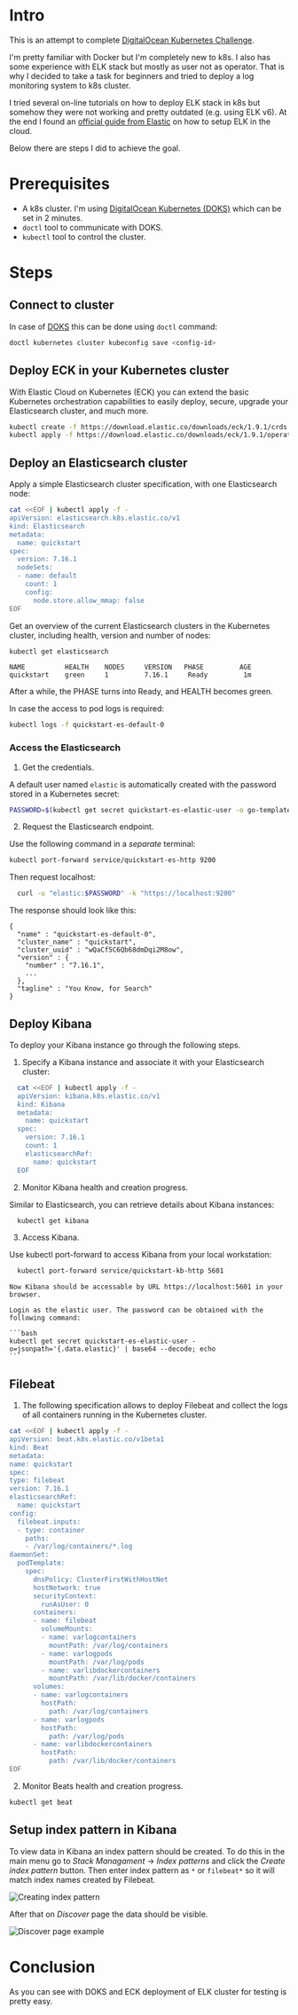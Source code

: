 # Intro
This is an attempt to complete [DigitalOcean Kubernetes Challenge](https://www.digitalocean.com/community/pages/kubernetes-challenge).

I'm pretty familiar with Docker but I'm completely new to k8s. I also has some experience with ELK stack but mostly as user not as operator. That is why I decided to take a task for beginners and tried to deploy a log monitoring system to k8s cluster.

I tried several on-line tutorials on how to deploy ELK stack in k8s but somehow they were not working and pretty outdated (e.g. using ELK v6). At the end I found an [official guide from Elastic](https://www.elastic.co/guide/en/cloud-on-k8s/current/k8s-overview.html) on how to setup ELK in the cloud.

Below there are steps I did to achieve the goal.

# Prerequisites

* A k8s cluster. I'm using [DigitalOcean Kubernetes (DOKS)](https://docs.digitalocean.com/products/kubernetes/) which can be set in 2 minutes.
* `doctl` tool to communicate with DOKS.
* `kubectl` tool to control the cluster.

# Steps

## Connect to cluster

In case of [DOKS](https://docs.digitalocean.com/products/kubernetes/how-to/connect-to-cluster/) this can be done using `doctl` command:

```bash
doctl kubernetes cluster kubeconfig save <config-id>
```

## Deploy ECK in your Kubernetes cluster
With Elastic Cloud on Kubernetes (ECK) you can extend the basic Kubernetes orchestration capabilities to easily deploy, secure, upgrade your Elasticsearch cluster, and much more.

```bash
kubectl create -f https://download.elastic.co/downloads/eck/1.9.1/crds.yaml
kubectl apply -f https://download.elastic.co/downloads/eck/1.9.1/operator.yaml
```

## Deploy an Elasticsearch cluster
Apply a simple Elasticsearch cluster specification, with one Elasticsearch node:

```bash
cat <<EOF | kubectl apply -f -
apiVersion: elasticsearch.k8s.elastic.co/v1
kind: Elasticsearch
metadata:
  name: quickstart
spec:
  version: 7.16.1
  nodeSets:
  - name: default
    count: 1
    config:
      node.store.allow_mmap: false
EOF
```
Get an overview of the current Elasticsearch clusters in the Kubernetes cluster, including health, version and number of nodes:

```bash
kubectl get elasticsearch
```

```
NAME          HEALTH    NODES     VERSION   PHASE         AGE
quickstart    green     1         7.16.1     Ready         1m
```
After a while, the PHASE turns into Ready, and HEALTH becomes green.

In case the access to pod logs is required:
```bash
kubectl logs -f quickstart-es-default-0
```

### Access the Elasticsearch

1. Get the credentials.

  A default user named `elastic` is automatically created with the password stored in a Kubernetes secret:

  ```bash
PASSWORD=$(kubectl get secret quickstart-es-elastic-user -o go-template='{{.data.elastic | base64decode}}')
```

2. Request the Elasticsearch endpoint.

  Use the following command in a *separate* terminal:

  ```bash
  kubectl port-forward service/quickstart-es-http 9200
  ```

  Then request localhost:

  ```bash
    curl -u "elastic:$PASSWORD" -k "https://localhost:9200"
  ```

  The response should look like this:
  ```
  {
    "name" : "quickstart-es-default-0",
    "cluster_name" : "quickstart",
    "cluster_uuid" : "wQaCf5C6Qb68dmDqi2M8ow",
    "version" : {
      "number" : "7.16.1",
      ...
    },
    "tagline" : "You Know, for Search"
  }
```

## Deploy Kibana

To deploy your Kibana instance go through the following steps.

1. Specify a Kibana instance and associate it with your Elasticsearch cluster:

  ```bash
    cat <<EOF | kubectl apply -f -
    apiVersion: kibana.k8s.elastic.co/v1
    kind: Kibana
    metadata:
      name: quickstart
    spec:
      version: 7.16.1
      count: 1
      elasticsearchRef:
        name: quickstart
    EOF
```

2. Monitor Kibana health and creation progress.

  Similar to Elasticsearch, you can retrieve details about Kibana instances:

  ```bash
    kubectl get kibana
```

3. Access Kibana.

  Use kubectl port-forward to access Kibana from your local workstation:

  ```bash
    kubectl port-forward service/quickstart-kb-http 5601
  ```  

    Now Kibana should be accessable by URL https://localhost:5601 in your browser.

    Login as the elastic user. The password can be obtained with the following command:

    ```bash
    kubectl get secret quickstart-es-elastic-user -o=jsonpath='{.data.elastic}' | base64 --decode; echo
    ```

## Filebeat
1. The following specification allows to deploy Filebeat and collect the logs of all containers running in the Kubernetes cluster.

  ```bash
cat <<EOF | kubectl apply -f -
apiVersion: beat.k8s.elastic.co/v1beta1
kind: Beat
metadata:
  name: quickstart
spec:
  type: filebeat
  version: 7.16.1
  elasticsearchRef:
    name: quickstart
  config:
    filebeat.inputs:
    - type: container
      paths:
      - /var/log/containers/*.log
  daemonSet:
    podTemplate:
      spec:
        dnsPolicy: ClusterFirstWithHostNet
        hostNetwork: true
        securityContext:
          runAsUser: 0
        containers:
        - name: filebeat
          volumeMounts:
          - name: varlogcontainers
            mountPath: /var/log/containers
          - name: varlogpods
            mountPath: /var/log/pods
          - name: varlibdockercontainers
            mountPath: /var/lib/docker/containers
        volumes:
        - name: varlogcontainers
          hostPath:
            path: /var/log/containers
        - name: varlogpods
          hostPath:
            path: /var/log/pods
        - name: varlibdockercontainers
          hostPath:
            path: /var/lib/docker/containers
EOF
```

2. Monitor Beats health and creation progress.

```bash
kubectl get beat
```

## Setup index pattern in Kibana
To view data in Kibana an index pattern should be created. To do this in the main menu go to *Stack Managament* -> *Index patterns* and click the *Create index pattern* button. Then enter index pattern as `*` or `filebeat*` so it will match index names created by Filebeat.

![Creating index pattern](img/index-pattern.png "Creating index pattern")

After that on *Discover* page the data should be visible.

![Discover page example](img/discover.png "Discover page example")

# Conclusion

As you can see with DOKS and ECK deployment of ELK cluster for testing is pretty easy.

